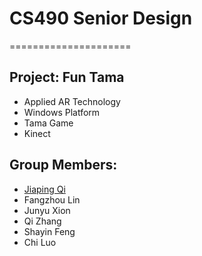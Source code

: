 # CS490 Senior Design
=====================
## Project: Fun Tama
+ Applied AR Technology
+ Windows Platform
+ Tama Game
+ Kinect

## Group Members:
+ [Jiaping Qi<br />](http://web.ics.purdue.edu/~qi33/)
+ Fangzhou Lin
+ Junyu Xion
+ Qi Zhang
+ Shayin Feng
+ Chi Luo
